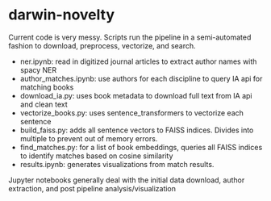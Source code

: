 # darwin-novelty

Current code is very messy. Scripts run the pipeline in a semi-automated fashion to download, preprocess, vectorize, and search. 

* ner.ipynb: read in digitized journal articles to extract author names with spacy NER
* author_matches.ipynb: use authors for each discipline to query IA api for matching books 
* download_ia.py: uses book metadata to download full text from IA api and clean text
* vectorize_books.py: uses sentence_transformers to vectorize each sentence 
* build_faiss.py: adds all sentence vectors to FAISS indices. Divides into multiple to prevent out of memory errors.
* find_matches.py: for a list of book embeddings, queries all FAISS indices to identify matches based on cosine similarity
* results.ipynb: generates visualizations from match results.

Jupyter notebooks generally deal with the initial data download, author extraction, and post pipeline analysis/visualization
